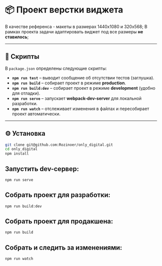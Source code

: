 # 📦 Проект верстки виджета

В качестве референса - макеты в размерах 1440x1080 и 320x568;
В рамках проекта задачи адаптировать виджет под все размеры **не ставилось**;

---

## 🚀 Скрипты

В `package.json` определены следующие скрипты:

- **`npm run test`** – выводит сообщение об отсутствии тестов (заглушка).
- **`npm run build`** – собирает проект в режиме **production**.
- **`npm run build:dev`** – собирает проект в режиме **development** (удобно для отладки).
- **`npm run serve`** – запускает **webpack-dev-server** для локальной разработки.
- **`npm run watch`** – отслеживает изменения в файлах и пересобирает проект автоматически.

---

## ⚙️ Установка

```bash
git clone git@github.com:Rozinoer/only_digital.git
cd only_digital
npm install
```

## Запустить dev-сервер:

```bash
npm run serve
```

## Собрать проект для разработки:

```bash
npm run build:dev
```

## Собрать проект для продакшена:

```bash
npm run build
```

## Собрать и следить за изменениями:

```bash
npm run watch
```
